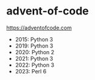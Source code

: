 # advent-of-code

https://adventofcode.com

* 2015: Python 3
* 2019: Python 3
* 2020: Python 2
* 2021: Python 3
* 2022: Python 3
* 2023: Perl 6
